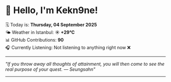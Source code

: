 # 👋 Hello, I'm Kekn9ne!

🗓️ Today is: **Thursday, 04 September 2025**  
🌤️ Weather in Istanbul: **☀️   +29°C**  
📊 GitHub Contributions: **90**  
🎧 Currently Listening: Not listening to anything right now ❌

---

_"If you throw away all thoughts of attainment, you will then come to see the real purpose of your quest. — *Seungsahn*"_

---
